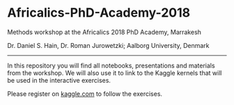 # Africalics-PhD-Academy-2018
Methods workshop at the Africalics 2018 PhD Academy, Marrakesh 

Dr. Daniel S. Hain, Dr. Roman Jurowetzki; Aalborg University, Denmark

---

In this repository you will find all notebooks, presentations and materials from the workshop. We will also use it to link to the Kaggle kernels that will be used in the interactive exercises.

Please register on [kaggle.com](kaggle.com) to follow the exercises.